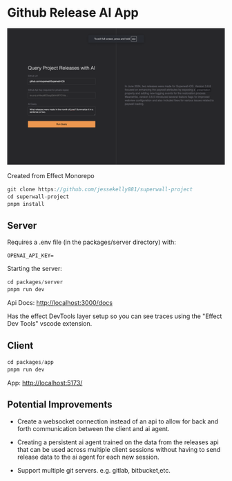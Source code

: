 # Github Release AI App

![Screenshot](./screenshot.png)

Created from Effect Monorepo

```ts
git clone https://github.com/jessekelly881/superwall-project
cd superwall-project
pnpm install
```

## Server

Requires a .env file (in the packages/server directory) with:

```env
OPENAI_API_KEY=
```

Starting the server:

```ts
cd packages/server
pnpm run dev
```

Api Docs: <http://localhost:3000/docs>

Has the effect DevTools layer setup so you can see traces using the "Effect Dev Tools" vscode extension.

## Client

```ts
cd packages/app
pnpm run dev
```

App: <http://localhost:5173/>

## Potential Improvements

-   Create a websocket connection instead of an api to allow for back and forth communication between the client and ai agent.

-   Creating a persistent ai agent trained on the data from the releases api that can be used across multiple client sessions without having to send release data to the ai agent for each new session.

- Support multiple git servers. e.g. gitlab, bitbucket,etc.
